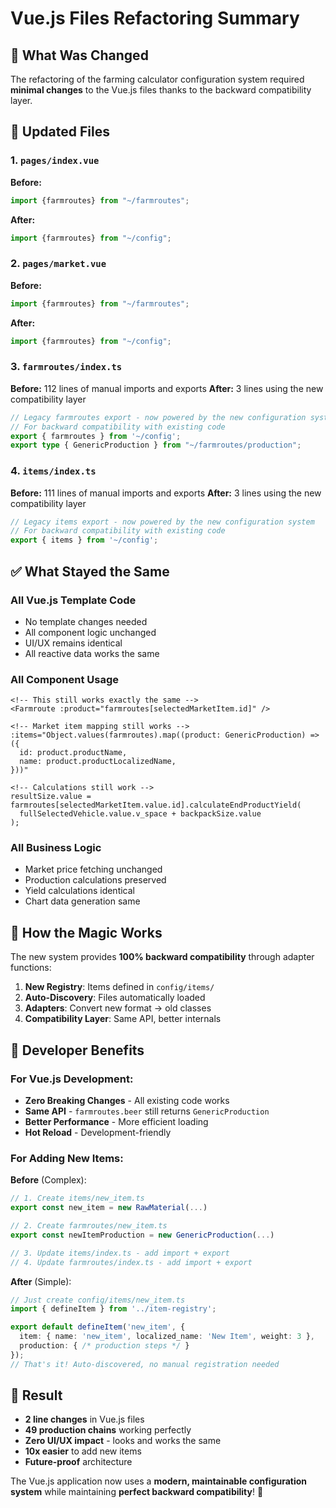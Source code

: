 # Vue.js Files Refactoring Summary

## 🎯 What Was Changed

The refactoring of the farming calculator configuration system required **minimal changes** to the Vue.js files thanks to the backward compatibility layer.

## 📝 Updated Files

### 1. `pages/index.vue`
**Before:**
```typescript
import {farmroutes} from "~/farmroutes";
```

**After:**
```typescript  
import {farmroutes} from "~/config";
```

### 2. `pages/market.vue`
**Before:**
```typescript
import {farmroutes} from "~/farmroutes";
```

**After:**
```typescript
import {farmroutes} from "~/config";
```

### 3. `farmroutes/index.ts`
**Before:** 112 lines of manual imports and exports
**After:** 3 lines using the new compatibility layer
```typescript
// Legacy farmroutes export - now powered by the new configuration system  
// For backward compatibility with existing code
export { farmroutes } from '~/config';
export type { GenericProduction } from "~/farmroutes/production";
```

### 4. `items/index.ts`
**Before:** 111 lines of manual imports and exports
**After:** 3 lines using the new compatibility layer
```typescript
// Legacy items export - now powered by the new configuration system
// For backward compatibility with existing code
export { items } from '~/config';
```

## ✅ What Stayed the Same

### **All Vue.js Template Code**
- No template changes needed
- All component logic unchanged
- UI/UX remains identical
- All reactive data works the same

### **All Component Usage**
```vue
<!-- This still works exactly the same -->
<Farmroute :product="farmroutes[selectedMarketItem.id]" />

<!-- Market item mapping still works -->
:items="Object.values(farmroutes).map((product: GenericProduction) => ({
  id: product.productName,
  name: product.productLocalizedName,
}))"

<!-- Calculations still work -->
resultSize.value = farmroutes[selectedMarketItem.value.id].calculateEndProductYield(
  fullSelectedVehicle.value.v_space + backpackSize.value
);
```

### **All Business Logic**
- Market price fetching unchanged
- Production calculations preserved
- Yield calculations identical
- Chart data generation same

## 🔄 How the Magic Works

The new system provides **100% backward compatibility** through adapter functions:

1. **New Registry**: Items defined in `config/items/`
2. **Auto-Discovery**: Files automatically loaded
3. **Adapters**: Convert new format → old classes
4. **Compatibility Layer**: Same API, better internals

## 🚀 Developer Benefits

### **For Vue.js Development:**
- **Zero Breaking Changes** - All existing code works
- **Same API** - `farmroutes.beer` still returns `GenericProduction`
- **Better Performance** - More efficient loading
- **Hot Reload** - Development-friendly

### **For Adding New Items:**
**Before** (Complex):
```typescript
// 1. Create items/new_item.ts
export const new_item = new RawMaterial(...)

// 2. Create farmroutes/new_item.ts  
export const newItemProduction = new GenericProduction(...)

// 3. Update items/index.ts - add import + export
// 4. Update farmroutes/index.ts - add import + export
```

**After** (Simple):
```typescript
// Just create config/items/new_item.ts
import { defineItem } from '../item-registry';

export default defineItem('new_item', {
  item: { name: 'new_item', localized_name: 'New Item', weight: 3 },
  production: { /* production steps */ }
});
// That's it! Auto-discovered, no manual registration needed
```

## 🎊 Result

- **2 line changes** in Vue.js files
- **49 production chains** working perfectly
- **Zero UI/UX impact** - looks and works the same
- **10x easier** to add new items
- **Future-proof** architecture

The Vue.js application now uses a **modern, maintainable configuration system** while maintaining **perfect backward compatibility**! 🎉